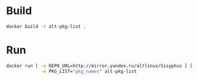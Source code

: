 # Build

```sh
docker build -t alt-pkg-list .
```

# Run

```sh
docker run [ -e REPO_URL=http://mirror.yandex.ru/altlinux/Sisyphus ] [ -e ARCH=x86_64 ] \
             -e PKG_LIST="pkg_names" alt-pkg-list
```
